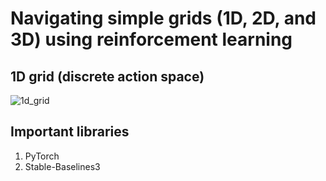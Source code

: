 # Navigating simple grids (1D, 2D, and 3D) using reinforcement learning

## 1D grid (discrete action space)
![1d_grid](https://github.com/haldersourav/grid_navigation_RL/assets/42878787/ad5e3609-5814-4f1c-955a-6e88f361bb36)



## Important libraries
1) PyTorch
2) Stable-Baselines3
